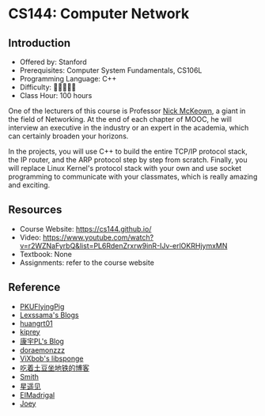# CS144: Computer Network

## Introduction

- Offered by: Stanford
- Prerequisites: Computer System Fundamentals, CS106L
- Programming Language: C++
- Difficulty: 🌟🌟🌟🌟🌟
- Class Hour: 100 hours

One of the lecturers of this course is Professor [Nick McKeown](http://yuba.stanford.edu/~nickm/index.html), a giant in the field of Networking. At the end of each chapter of MOOC, he will interview an executive in the industry or an expert in the academia, which can certainly broaden your horizons.

In the projects, you will use C++ to build the entire TCP/IP protocol stack, the IP router, and the ARP protocol step by step from scratch. Finally, you will replace Linux Kernel's protocol stack with your own and use socket programming to communicate with your classmates, which is really amazing and exciting.

## Resources

- Course Website: <https://cs144.github.io/>
- Video: <https://www.youtube.com/watch?v=r2WZNaFyrbQ&list=PL6RdenZrxrw9inR-IJv-erlOKRHjymxMN>
- Textbook: None
- Assignments: refer to the course website

## Reference

- [PKUFlyingPig](https://github.com/PKUFlyingPig/CS144-Computer-Network)
- [Lexssama's Blogs](https://lexssama.github.io/tags/CS144/)
- [huangrt01](https://github.com/huangrt01/CS-Notes/blob/master/Notes/Output/Computer-Networking-Lab-CS144-Stanford.md)
- [kiprey](https://kiprey.github.io/tags/CS144/)
- [康宇PL's Blog](https://www.cnblogs.com/kangyupl/p/stanford_cs144_labs.html)
- [doraemonzzz](http://doraemonzzz.com/tags/CS144/)
- [ViXbob's libsponge](https://vixbob.moe/25.html)
- [吃着土豆坐地铁的博客](https://www.epis2048.net/categories/Code/Stanford-CS144/)
- [Smith](https://www.inlighting.org/archives/2021-cs144-notes/)
- [星遥见](https://www.cnblogs.com/weijunji/tag/CS144/)
- [EIMadrigal](https://www.cnblogs.com/EIMadrigal/p/15500472.html)
- [Joey](http://yuzijun.life/2021-02/CS144)